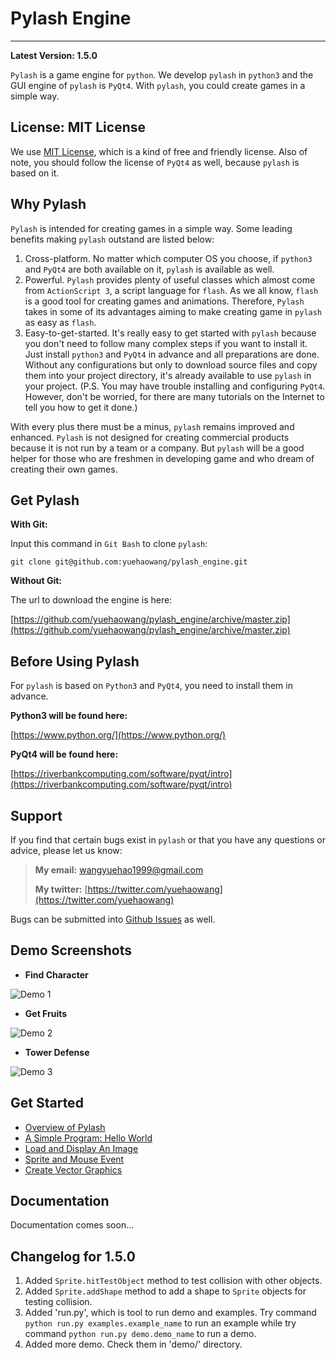 # Pylash Engine
---------------

**Latest Version: 1.5.0**

`Pylash` is a game engine for `python`. We develop `pylash` in `python3` and the GUI engine of `pylash` is `PyQt4`. With `pylash`, you could create games in a simple way.


## License: MIT License

We use [MIT License](http://en.wikipedia.org/wiki/MIT_License), which is a kind of free and friendly license. Also of note, you should follow the license of `PyQt4` as well, because `pylash` is based on it.


## Why Pylash

`Pylash` is intended for creating games in a simple way. Some leading benefits making `pylash` outstand are listed below:

1. Cross-platform. No matter which computer OS you choose, if `python3` and `PyQt4` are both available on it, `pylash` is available as well.
2. Powerful. `Pylash` provides plenty of useful classes which almost come from `ActionScript 3`, a script language for `flash`. As we all know, `flash` is a good tool for creating games and animations. Therefore, `Pylash` takes in some of its advantages aiming to make creating game in `pylash` as easy as `flash`.
3. Easy-to-get-started. It's really easy to get started with `pylash` because you don't need to follow many complex steps if you want to install it. Just install `python3` and `PyQt4` in advance and all preparations are done. Without any configurations but only to download source files and copy them into your project directory, it's already available to use `pylash` in your project. (P.S. You may have trouble installing and configuring `PyQt4`. However, don't be worried, for there are many tutorials on the Internet to tell you how to get it done.)

With every plus there must be a minus, `pylash` remains improved and enhanced. `Pylash` is not designed for creating commercial products because it is not run by a team or a company. But `pylash` will be a good helper for those who are freshmen in developing game and who dream of creating their own games.


## Get Pylash

**With Git:**

Input this command in `Git Bash` to clone `pylash`:

```
git clone git@github.com:yuehaowang/pylash_engine.git
```

**Without Git:**

The url to download the engine is here: 

[https://github.com/yuehaowang/pylash_engine/archive/master.zip](https://github.com/yuehaowang/pylash_engine/archive/master.zip)


## Before Using Pylash

For `pylash` is based on `Python3` and `PyQt4`, you need to install them in advance.

**Python3 will be found here:**

[https://www.python.org/](https://www.python.org/)

**PyQt4 will be found here:**

[https://riverbankcomputing.com/software/pyqt/intro](https://riverbankcomputing.com/software/pyqt/intro)


## Support

If you find that certain bugs exist in `pylash` or that you have any questions or advice, please let us know:

> **My email:** wangyuehao1999@gmail.com
> 
> **My twitter:** [https://twitter.com/yuehaowang](https://twitter.com/yuehaowang)

Bugs can be submitted into [Github Issues](https://github.com/yuehaowang/pylash_engine/issues) as well.


## Demo Screenshots

- **Find Character**

![Demo 1](http://images.cnblogs.com/cnblogs_com/yorhom/731449/o_3.png)

- **Get Fruits**

![Demo 2](http://images.cnblogs.com/cnblogs_com/yorhom/731449/o_2.png)

- **Tower Defense**

![Demo 3](http://images.cnblogs.com/cnblogs_com/yorhom/731449/o_5.png)


## Get Started

- [Overview of Pylash](https://github.com/yuehaowang/pylash_engine/wiki/Overview-of-Pylash)
- [A Simple Program: Hello World](https://github.com/yuehaowang/pylash_engine/wiki/A-Simple-Program:-Hello-World)
- [Load and Display An Image](https://github.com/yuehaowang/pylash_engine/wiki/Load-and-Display-An-Image)
- [Sprite and Mouse Event](https://github.com/yuehaowang/pylash_engine/wiki/Sprite-and-Mouse-Event)
- [Create Vector Graphics](https://github.com/yuehaowang/pylash_engine/wiki/Create-Vector-Graphics)


## Documentation

Documentation comes soon...

## Changelog for 1.5.0

1. Added `Sprite.hitTestObject` method to test collision with other objects.
2. Added `Sprite.addShape` method to add a shape to `Sprite` objects for testing collision.
3. Added 'run.py', which is tool to run demo and examples. Try command `python run.py examples.example_name` to run an example while try command `python run.py demo.demo_name` to run a demo.
4. Added more demo. Check them in 'demo/' directory.